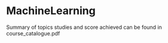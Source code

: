 # MachineLearning
Summary of topics studies and score achieved can be found in course_catalogue.pdf

